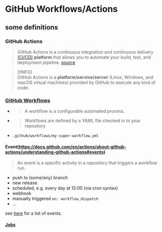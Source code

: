 # GitHub Workflows/Actions

## some definitions

### GitHub Actions
> GitHub Actions is a continuous integration and continuous delivery [(CI/CD)](https://en.wikipedia.org/wiki/CI/CD) **platform** that allows you to automate your build, test, and deployment pipeline. [source](https://docs.github.com/en/actions/about-github-actions/understanding-github-actions#overview)

> [!INFO]  
> GitHub Actions is a **platform/service/server** (Linux, Windows, and macOS virtual machines) provided by GitHub to execute any kind of code.

### [GitHub Workflows](https://docs.github.com/en/actions/about-github-actions/understanding-github-actions#workflows)

* > A workflow is a configurable automated process. 
* > Workflows are defined by a YAML file checked in to your repository 
* `.github/workflows/my-super-workflow.yml`

#### Event(https://docs.github.com/en/actions/about-github-actions/understanding-github-actions#events)

> An event is a specific activity in a repository that triggers a workflow run.

* push to (some/any) branch
* new release
* scheduled, e.g. every day at 12:00 (via cron syntax)
* webhook
* manually triggered `on: workflow_dispatch`
* ...

see [here](https://docs.github.com/en/actions/writing-workflows/choosing-when-your-workflow-runs/events-that-trigger-workflows) for a list of events.


#### [Jobs](https://docs.github.com/en/actions/about-github-actions/understanding-github-actions#jobs)

